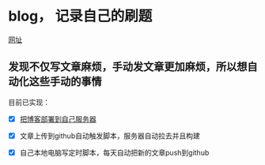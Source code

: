 # blog， 记录自己的刷题
[网址](http://sjy.我爱你)

## 发现不仅写文章麻烦，手动发文章更加麻烦，所以想自动化这些手动的事情

目前已实现：

- [x] [把博客部署到自己服务器](http://sjy.xn--6qq986b3xl/2022/03/20/%E6%8A%8A%E5%8D%9A%E5%AE%A2%E9%83%A8%E7%BD%B2%E5%88%B0windows%E6%9C%8D%E5%8A%A1%E5%99%A8%E4%B8%AD/)

- [x] 文章上传到github自动触发脚本，服务器自动拉去并且构建

- [x] 自己本地电脑写定时脚本，每天自动把新的文章push到github

